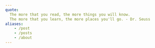 ```yaml
---
quote: 
  The more that you read, the more things you will know. 
  The more that you learn, the more places you'll go. - Dr. Seuss
aliases:
    - /post
    - /posts
    - /about
---
```

